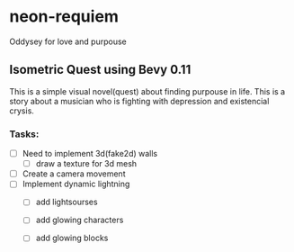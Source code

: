 # neon-requiem
Oddysey for love and purpouse
## Isometric Quest using Bevy 0.11

This is a simple visual novel(quest) about finding purpouse in life. This is a story about a musician who is fighting with depression and existencial crysis.

### Tasks:
- [ ] Need to implement 3d(fake2d) walls
    - [ ] draw a texture for 3d mesh
- [ ] Create a camera movement
- [ ] Implement dynamic lightning
    - [ ] add lightsourses
    - [ ] add glowing characters
    - [ ] add glowing blocks

    